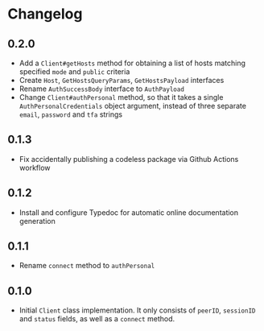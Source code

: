 # Changelog

## 0.2.0

- Add a `Client#getHosts` method for obtaining a list of hosts matching specified `mode` and `public` criteria
- Create `Host`, `GetHostsQueryParams`, `GetHostsPayload` interfaces
- Rename `AuthSuccessBody` interface to `AuthPayload`
- Change `Client#authPersonal` method, so that it takes a single `AuthPersonalCredentials` object argument, instead of three separate `email`, `password` and `tfa` strings

## 0.1.3

- Fix accidentally publishing a codeless package via Github Actions workflow

## 0.1.2

- Install and configure Typedoc for automatic online documentation generation

## 0.1.1

- Rename `connect` method to `authPersonal`

## 0.1.0

- Initial `Client` class implementation. It only consists of `peerID`, `sessionID` and `status` fields, as well as a `connect` method.
